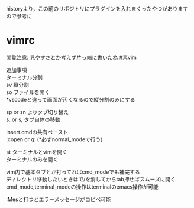 historyより，この前のリポジトリにプラグインを入れまくったやつがありますので参考に

# vimrc
閲覧注意: 見やすさとか考えず片っ端に書いた為  #素vim

追加事項  
<C-t> ターミナル分割  
sv 縦分割  
so ファイルを開く  
*vscodeと違って画面が汚くなるので縦分割のみにする  

sp or sn よりタブ切り替え  
s. or s, タブ自体の移動  

<C-r> insert cmdの共有ペースト  
<C-h> :copen or q: (*必ずnormal_modeで行う)  

st ターミナルとvimを開く  
<S-t> ターミナルのみを開く   

vim内で基本タブとか打ってればcmd_modeでも補完する  
ディレクトリ移動したいときは<C-h>で/を消してからtab押せばスムーズに開く  
cmd_mode,terminal_modeの操作はterminalのemacs操作が可能  

:Mesと打つとエラーメッセージがコピペ可能  
